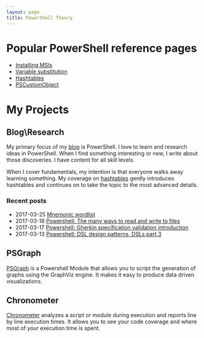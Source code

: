 ```yaml
---
layout: page
title: PowerShell Theory
---
```


# Popular PowerShell reference pages

* [Installing MSIs](\2016-10-21-powershell-installing-msi-files)
* [Variable substitution](\2017-1-13-powershell-variable-substitution-in-strings)
* [Hashtables](\2016-11-06-powershell-hashtable-everything-you-wanted-to-know-about)
* [PSCustomObject](\2016-10-28-powershell-everything-you-wanted-to-know-about-pscustomobject)

# My Projects

## Blog\Research

My primary focus of my [blog](\blog) is PowerShell. I love to learn and research ideas in PowerShell. When I find something interesting or new, I write about those discoveries. I have content for all skill levels. 

When I cover fundamentals, my intention is that everyone walks away learning something. My coverage on [hashtables](\2016-11-06-powershell-hashtable-everything-you-wanted-to-know-about) gently introduces hashtables and continues on to take the topic to the most advanced details.

### Recent posts

* 2017-03-25 [Mnemonic wordlist](\2017-03-25-mnemonic-wordlist)
* 2017-03-18 [Powershell: The many ways to read and write to files](\2017-03-18-Powershell-reading-and-saving-data-to-files)
* 2017-03-17 [Powershell: Gherkin specification validation introduction](\2017-03-17-Powershell-Gherkin-specification-validation)
* 2017-03-13 [Powershell: DSL design patterns, DSLs part 3](\2017-03-13-Powershell-DSL-design-patterns)

## PSGraph

[PSGraph](\2017-01-30-Powershell-PSGraph) is a Powershell Module that allows you to script the generation of graphs using the GraphViz engine. It makes it easy to produce data driven visualizations.

## Chronometer

[Chronometer](\2017-02-05-Powershell-Chronometer-line-by-line-script-execution-times) analyzes a script or module during execution and reports line by line execution times. It allows you to see your code coverage and where most of your execution time is spent.
